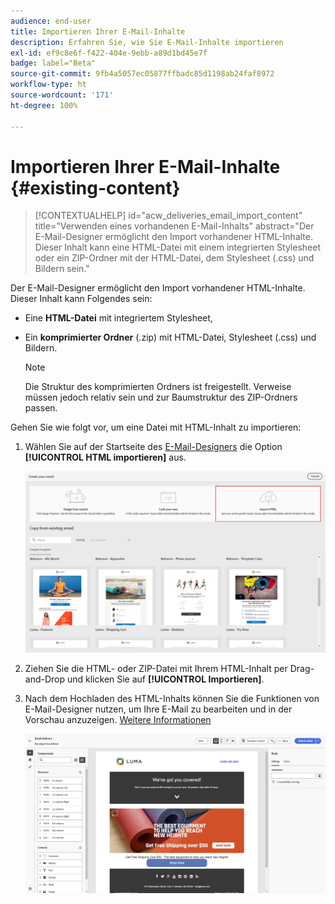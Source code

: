 ```yaml
---
audience: end-user
title: Importieren Ihrer E-Mail-Inhalte
description: Erfahren Sie, wie Sie E-Mail-Inhalte importieren
exl-id: ef9c8e6f-f422-404e-9ebb-a89d1bd45e7f
badge: label="Beta"
source-git-commit: 9fb4a5057ec05877ffbadc85d1198ab24faf8972
workflow-type: ht
source-wordcount: '171'
ht-degree: 100%

---
```


# Importieren Ihrer E-Mail-Inhalte {#existing-content}


>[!CONTEXTUALHELP]
>id="acw_deliveries_email_import_content"
>title="Verwenden eines vorhandenen E-Mail-Inhalts"
>abstract="Der E-Mail-Designer ermöglicht den Import vorhandener HTML-Inhalte. Dieser Inhalt kann eine HTML-Datei mit einem integrierten Stylesheet oder ein ZIP-Ordner mit der HTML-Datei, dem Stylesheet (.css) und Bildern sein."

Der E-Mail-Designer ermöglicht den Import vorhandener HTML-Inhalte. Dieser Inhalt kann Folgendes sein:

* Eine **HTML-Datei** mit integriertem Stylesheet,
* Ein **komprimierter Ordner** (.zip) mit HTML-Datei, Stylesheet (.css) und Bildern.

  >[!NOTE]
  >
  >Die Struktur des komprimierten Ordners ist freigestellt. Verweise müssen jedoch relativ sein und zur Baumstruktur des ZIP-Ordners passen.

Gehen Sie wie folgt vor, um eine Datei mit HTML-Inhalt zu importieren:

1. Wählen Sie auf der Startseite des [E-Mail-Designers](get-started-email-designer.md) die Option **[!UICONTROL HTML importieren]** aus.

   ![](assets/html-import.png)

1. Ziehen Sie die HTML- oder ZIP-Datei mit Ihrem HTML-Inhalt per Drag-and-Drop und klicken Sie auf **[!UICONTROL Importieren]**.

1. Nach dem Hochladen des HTML-Inhalts können Sie die Funktionen von E-Mail-Designer nutzen, um Ihre E-Mail zu bearbeiten und in der Vorschau anzuzeigen. [Weitere Informationen](create-email-content.md)

   ![](assets/html-imported.png)